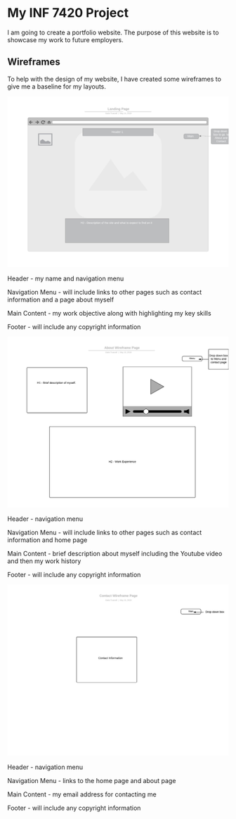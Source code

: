 # My INF 7420 Project

I am going to create a portfolio website. The purpose of this website is to showcase my work to future employers. 

## Wireframes

To help with the design of my website, I have created some wireframes to give me a baseline for my layouts. 

![Wireframe of the Landing Page](wireframes/LandingPageBasicWireframe.jpeg)

Header - my name and navigation menu

Navigation Menu - will include links to other pages such as contact information and a page about myself

Main Content - my work objective along with highlighting my key skills

Footer - will include any copyright information

![Wireframe of the About Page](wireframes/AboutWireframepage.jpeg)

Header - navigation menu

Navigation Menu - will include links to other pages such as contact information and home page

Main Content - brief description about myself including the Youtube video and then my work history

Footer - will include any copyright information

![Wireframe of the Contact Page](wireframes/ContactWireframepage.jpeg)

Header - navigation menu

Navigation Menu - links to the home page and about page

Main Content - my email address for contacting me

Footer - will include any copyright information